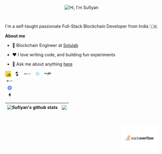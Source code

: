 <p align="center"><img height="300px" src="./Assets/intro.gif" alt="Hi, I'm Sufiyan"></p>

<br />

I'm a self-taught passionate Full-Stack Blockchain Developer from India 🇮🇳

**About me**

- 💼 Blockchain Engineer at [Solulab](https://www.solulab.com/)

- ❤️ I love writing code, and building fun experiments

- 💬 Ask me about anything [here](https://github.com/DEREK-DEV-AFK/DEREK-DEV-AFK/issues)

<code><img height="20" alt="javascript" src="https://raw.githubusercontent.com/github/explore/80688e429a7d4ef2fca1e82350fe8e3517d3494d/topics/javascript/javascript.png"></code>
<code><img height="20" alt="solidity" src="./Assets/Solidity.png"></code>
<code><img height="20" alt="typescript" src="./Assets//TypeScript.png"></code>
<code><img height="20" alt="react" src="./Assets//React.png"></code>
<code><img height="20" alt="nodejs" src="./Assets//Node.js.png"></code>    
<code><img height="20" alt="docker" src="./Assets/Docker.png"></code>    
<code><img height="20" alt="kubernetes" src="./Assets/Kubernetes.png"></code>    
<code><img height="20" alt="ethereum" src="./Assets/Ethereum.png"></code>    



| <a><img align="center" src="https://github-readme-stats.vercel.app/api?username=DEREK-DEV-AFK&show_icons=true&include_all_commits=true&theme=buefy&hide_border=true" alt="Sufiyan's github stats" /></a> | <a><img align="center" src="https://github-readme-stats.vercel.app/api/top-langs/?username=DEREK-DEV-AFK&layout=compact&theme=buefy&hide_border=true" /></a> |
| ------------- | ------------- |

<br />
<br />

<a href="https://stackoverflow.com/users/15765551/derek">
  <img align="right" alt="Sufiyan Memon | StackOverflow" width="120px" src="./Assets//Stack_Overflow.png" />
</a>